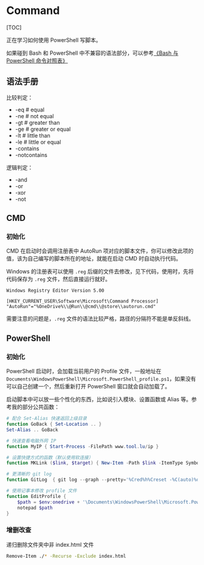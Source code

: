 # Command

[TOC]

正在学习如何使用 PowerShell 写脚本。

如果碰到 Bash 和 PowerShell 中不兼容的语法部分，可以参考[《Bash 与 PowerShell 命令对照表》](https://www.pstips.net/bash-and-powershell-quick-reference.html)

## 语法手册

比较判定：

* -eq # equal
* -ne # not equal
* -gt # greater than
* -ge # greater or equal
* -lt # little than
* -le # little or equal
* -contains
* -notcontains

逻辑判定：

* -and
* -or
* -xor
* -not

## CMD

### 初始化

CMD 在启动时会调用注册表中 AutoRun 项对应的脚本文件，你可以修改此项的值，该为自己编写的脚本所在的地址，就能在启动 CMD 时自动执行代码。

Windows 的注册表可以使用 `.reg` 后缀的文件去修改，见下代码，使用时，先将代码保存为 `.reg` 文件，然后直接运行就好。

```shell
Windows Registry Editor Version 5.00

[HKEY_CURRENT_USER\Software\Microsoft\Command Processor]
"AutoRun"="%OneDrive%\\@Run\\@cmd\\@store\\autorun.cmd"
```

需要注意的问题是，`.reg` 文件的语法比较严格，路径的分隔符不能是单反斜线。

## PowerShell

### 初始化

PowerShell 启动时，会加载当前用户的 Profile 文件，一般地址在 `Documents\WindowsPowerShell\Microsoft.PowerShell_profile.ps1`，如果没有可以自己创建一个，然后重新打开 PowerShell 窗口就会自动加载了。

启动脚本中可以放一些个性化的东西，比如说引入模块、设置函数或 Alias 等。参考我的部分公共函数：

```powershell
# 配合 Set-Alias 快速返回上级目录
function GoBack { Set-Location .. }
Set-Alias .. GoBack

# 快速查看电脑外网 IP
function MyIP { Start-Process -FilePath www.tool.lu/ip }

# 设置快捷方式的函数（默认使用软连接）
function MKLink ($link, $target) { New-Item -Path $link -ItemType SymbolicLink -Value $target }

# 更清晰的 git log
function GitLog  { git log --graph --pretty='%Cred%h%Creset -%C(auto)%d%Creset %s %Cgreen(%cr) %C(bold blue)<%an>%Creset' --all }

# 使用记事本修改 profile 文件
function EditProfile {
    $path = $env:onedrive + '\Documents\WindowsPowerShell\Microsoft.PowerShell_profile.ps1' 
    notepad $path
}
```

### 增删改查

递归删除文件夹中非 index.html 文件

```bash
Remove-Item ./* -Recurse -Exclude index.html
```

